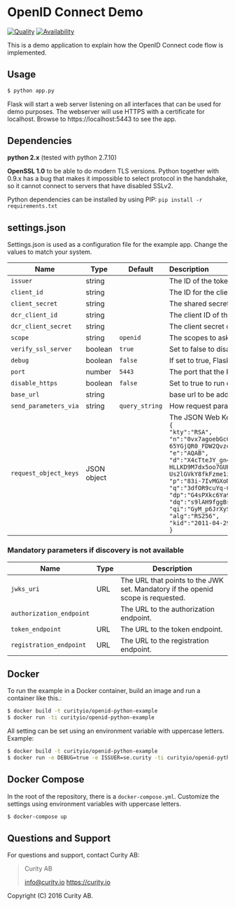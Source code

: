 # OpenID Connect Demo

[![Quality](https://img.shields.io/badge/quality-demo-red)](https://curity.io/resources/code-examples/status/)
[![Availability](https://img.shields.io/badge/availability-source-blue)](https://curity.io/resources/code-examples/status/)

This is a demo application to explain how the OpenID Connect code flow is implemented.

## Usage

```bash
$ python app.py
```

Flask will start a web server listening on all interfaces that can be used for demo purposes. The webserver will use HTTPS with a certificate for localhost.
Browse to https://localhost:5443 to see the app.

## Dependencies

**python 2.x** (tested with python 2.7.10)

**OpenSSL 1.0** to be able to do modern TLS versions. Python together with 0.9.x has a bug that makes it impossible to select protocol in the handshake, so it cannot connect to servers that have disabled SSLv2.

Python dependencies can be installed by using PIP: `pip install -r requirements.txt`

## settings.json
Settings.json is used as a configuration file for the example app. Change the values to match your system.

Name                | Type    | Default  | Description
--------------------| ------- | -------- | :---------------
`issuer`            | string  |          | The ID of the token issuer. This is used for both OpenID Connect Discovery, and validating a ID Token. Mandatory for discovery
`client_id`         | string  |          | The ID for the client. Used to authenticate the client against the authorization server endpoint.
`client_secret`     | string  |          | The shared secret to use for authentication against the token endpoint.
`dcr_client_id`     | string  |          | The client ID of the client for to use for registration.
`dcr_client_secret` | string  |          | The client secret of the client for to use for registration.
`scope`             | string  | `openid` | The scopes to ask for.
`verify_ssl_server` | boolean | `true`   | Set to false to disable certificate checks.
`debug`             | boolean | `false`  | If set to true, Flask will be in debug mode and write stacktraces if an error occurs. Some extra logging is also printed.
`port`              | number  | `5443`   | The port that the Flask server should listen to
`disable_https`     | boolean | `false`  | Set to true to run on http
`base_url`          | string  |          | base url to be added to internal redirects. If this is not configured, the base url will be extracted from the first request to the index page
`send_parameters_via`|string  | `query_string`|How request parameters should be sent to the authorization endpoint. Valid values are `query_string`, `request_object` or `request_uri`.
`request_object_keys`|JSON object|       | The JSON Web Key (JWK) used to sign JWTs used when sending authorization request parameters by-value in a request object or by reference in a request URI. For example:<br>`{`<br>`"kty":"RSA",`<br>`"n":"0vx7agoebGcQSuuPiLJXZptN9nndrQmbXEps2aiAFbWhM78LhWx4cbbfAAtVT86zwu1RK7aPFFxuhDR1L6tSoc_BJECPebWKRXjBZCiFV4n3oknjhMstn64tZ_2W-5JsGY4Hc5n9yBXArwl93lqt7_RN5w6Cf0h4QyQ5v-65YGjQR0_FDW2QvzqY368QQMicAtaSqzs8KJZgnYb9c7d0zgdAZHzu6qMQvRL5hajrn1n91CbOpbISD08qNLyrdkt-bFTWhAI4vMQFh6WeZu0fM4lFd2NcRwr3XPksINHaQ-G_xBniIqbw0Ls1jF44-csFCur-kEgU8awapJzKnqDKgw",`<br>`"e":"AQAB",`<br>`"d":"X4cTteJY_gn4FYPsXB8rdXix5vwsg1FLN5E3EaG6RJoVH-HLLKD9M7dx5oo7GURknchnrRweUkC7hT5fJLM0WbFAKNLWY2vv7B6NqXSzUvxT0_YSfqijwp3RTzlBaCxWp4doFk5N2o8Gy_nHNKroADIkJ46pRUohsXywbReAdYaMwFs9tv8d_cPVY3i07a3t8MN6TNwm0dSawm9v47UiCl3Sk5ZiG7xojPLu4sbg1U2jx4IBTNBznbJSzFHK66jT8bgkuqsk0GjskDJk19Z4qwjwbsnn4j2WBii3RL-Us2lGVkY8fkFzme1z0HbIkfz0Y6mqnOYtqc0X4jfcKoAC8Q",`<br>`"p":"83i-7IvMGXoMXCskv73TKr8637FiO7Z27zv8oj6pbWUQyLPQBQxtPVnwD20R-60eTDmD2ujnMt5PoqMrm8RfmNhVWDtjjMmCMjOpSXicFHj7XOuVIYQyqVWlWEh6dN36GVZYk93N8Bc9vY41xy8B9RzzOGVQzXvNEvn7O0nVbfs",`<br>`"q":"3dfOR9cuYq-0S-mkFLzgItgMEfFzB2q3hWehMuG0oCuqnb3vobLyumqjVZQO1dIrdwgTnCdpYzBcOfW5r370AFXjiWft_NGEiovonizhKpo9VVS78TzFgxkIdrecRezsZ-1kYd_s1qDbxtkDEgfAITAG9LUnADun4vIcb6yelxk",`<br>`"dp":"G4sPXkc6Ya9y8oJW9_ILj4xuppu0lzi_H7VTkS8xj5SdX3coE0oimYwxIi2emTAue0UOa5dpgFGyBJ4c8tQ2VF402XRugKDTP8akYhFo5tAA77Qe_NmtuYZc3C3m3I24G2GvR5sSDxUyAN2zq8Lfn9EUms6rY3Ob8YeiKkTiBj0",`<br>`"dq":"s9lAH9fggBsoFR8Oac2R_E2gw282rT2kGOAhvIllETE1efrA6huUUvMfBcMpn8lqeW6vzznYY5SSQF7pMdC_agI3nG8Ibp1BUb0JUiraRNqUfLhcQb_d9GF4Dh7e74WbRsobRonujTYN1xCaP6TO61jvWrX-L18txXw494Q_cgk",`<br>`"qi":"GyM_p6JrXySiz1toFgKbWV-JdI3jQ4ypu9rbMWx3rQJBfmt0FoYzgUIZEVFEcOqwemRN81zoDAaa-Bk0KWNGDjJHZDdDmFhW3AN7lI-puxk_mHZGJ11rxyR8O55XLSe3SPmRfKwZI6yU24ZxvQKFYItdldUKGzO6Ia6zTKhAVRU",`<br>`"alg":"RS256",`<br>`"kid":"2011-04-29"`<br>`}`

### Mandatory parameters if discovery is not available
Name                     | Type |  Description
-------------------------|------|-------------
`jwks_uri`               | URL  |  The URL that points to the JWK set. Mandatory if the openid scope is requested.
`authorization_endpoint` |      |  The URL to the authorization endpoint.
`token_endpoint`         | URL  |  The URL to the token endpoint.
`registration_endpoint`  | URL  |  The URL to the registration endpoint.

## Docker
To run the example in a Docker container, build an image and run a container like this.:

```bash
$ docker build -t curityio/openid-python-example
$ docker run -ti curityio/openid-python-example

```
All setting can be set using an environment variable with uppercase letters. Example:
```bash
$ docker build -t curityio/openid-python-example
$ docker run -e DEBUG=true -e ISSUER=se.curity -ti curityio/openid-python-example
```
## Docker Compose
In the root of the repository, there is a `docker-compose.yml`. Customize the settings using environment variables with uppercase letters.

```bash
$ docker-compose up
```

## Questions and Support

For questions and support, contact Curity AB:

> Curity AB
>
> info@curity.io
> https://curity.io


Copyright (C) 2016 Curity AB.
